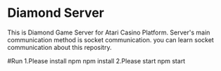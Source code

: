 # Diamond Server
This is Diamond Game Server for Atari Casino Platform.
Server's main communication method is socket communication.
you can learn socket communication about this repositry.


#Run
1.Please install npm
npm install
2.Please start
npm start